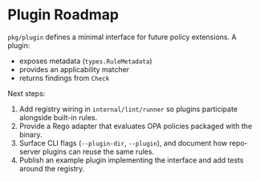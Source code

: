 # Plugin Roadmap

`pkg/plugin` defines a minimal interface for future policy extensions. A plugin:

- exposes metadata (`types.RuleMetadata`)
- provides an applicability matcher
- returns findings from `Check`

Next steps:

1. Add registry wiring in `internal/lint/runner` so plugins participate alongside built-in rules.
2. Provide a Rego adapter that evaluates OPA policies packaged with the binary.
3. Surface CLI flags (`--plugin-dir`, `--plugin`), and document how repo-server plugins can reuse the same rules.
4. Publish an example plugin implementing the interface and add tests around the registry.
